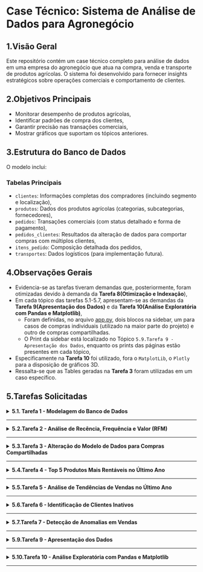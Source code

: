 # Case Técnico: Sistema de Análise de Dados para Agronegócio

## 1.Visão Geral
Este repositório contém um case técnico completo para análise de dados em uma empresa do agronegócio que atua na compra, venda e transporte de produtos agrícolas. O sistema foi desenvolvido para fornecer insights estratégicos sobre operações comerciais e comportamento de clientes.

## 2.Objetivos Principais
- Monitorar desempenho de produtos agrícolas,
- Identificar padrões de compra dos clientes,
- Garantir precisão nas transações comerciais,
- Mostrar gráficos que suportam os tópicos anteriores.

## 3.Estrutura do Banco de Dados
O modelo inclui:

### Tabelas Principais
- `clientes`: Informações completas dos compradores (incluindo segmento e localização),
- `produtos`: Dados dos produtos agrícolas (categorias, subcategorias, fornecedores),
- `pedidos`: Transações comerciais (com status detalhado e forma de pagamento),
- `pedidos_clientes`: Resultados da alteração de dados para comportar compras com múltiplos clientes,
- `itens_pedido`: Composição detalhada dos pedidos,
- `transportes`: Dados logísticos (para implementação futura).

## 4.Observações Gerais
- Evidencia-se as tarefas tiveram demandas que, posteriormente, foram otimizadas devido à demanda da **Tarefa 8(Otimização e Indexação**), 
- Em cada tópico das tarefas 5.1-5.7, apresentam-se as demandas da **Tarefa 9(Apresentação dos Dados)** e da **Tarefa 10(Análise Exploratória com Pandas e Matplotlib)**,
  - Foram definidas, no arquivo [app.py](./app.py), dois blocos na sidebar, um para casos de compras individuais (utilizado na maior parte do projeto) e outro de compras compartilhadas.
  - O Print da sidebar está localizado no Tópico `5.9.Tarefa 9 - Apresentação dos Dados`, enquanto os prints das páginas estão presentes em cada tópico,
- Especificamente na **Tarefa 10** foi utilizado, fora o `MatplotLib`, o `Plotly` para a disposição de gráficos 3D.
- Ressalta-se que as Tables geradas na **Tarefa 3** foram utilizadas em um caso específico. 

## 5.Tarefas Solicitadas

<details>
<summary><strong>5.1. Tarefa 1 - Modelagem do Banco de Dados </strong></summary>
<br>
 <details>
 <summary><strong>SQL - DEMANDA OTIMIZADA</strong></summary>
  
 No arquivo [1-Query_Criação_Banco_Dados.sql](./queries/1-criacao__geral/1-Query_Criação_Banco_Dados.sql) é possível visualizar o script completo de criação da estrutura do banco de dados.
 Nele, estão presentes a inserção de dados manuais, junto com as melhorias aplicadas à demanda inicial. Sendo elas: 
 
 ###### 1. Aprimoramento da Tabela `clientes`
   **Melhoria**: Adição de campos de contato, localização e segmentação  
   **Justificativa**:  
   - Campos de email e telefone (`VARCHAR`) permitem comunicação direta para confirmação de pedidos e pós-venda  
   - Dados geográficos (cidade/UF) habilitam análises regionais e logística eficiente  
   - Segmentação por tipo e tamanho de empresa possibilita estratégias comerciais personalizadas
   
   **Melhoria**: Tornar campos obrigatórios (`NOT NULL`)  
   **Justificativa**:  
   - Garante completude dos dados cadastrais essenciais  
   - Elimina inconsistências em documentos fiscais e contratos 
 
 ###### 2. Aprimoramento da Tabela  `produtos`  
 **Melhoria**: Adição de subcategoria e fornecedor  
 **Justificativa**:  
 - Classificação detalhada (ex: grãos > soja) para análises precisas por tipo de cultura  
 - Rastreabilidade completa da cadeia de suprimentos agrícolas  
 
 **Melhoria**: Restrições `NOT NULL` e precisão numérica  
 **Justificativa**:  
 - Elimina produtos não identificados no inventário  
 - Padronização monetária com `NUMERIC(10,2)` para cálculos exatos
 
 ###### 3. Aprimoramento da Tabela  `pedidos`  
 **Melhoria**: Novos campos de status e forma de pagamento  
 **Justificativa**:  
 - Visibilidade completa do ciclo do pedido (do transporte à entrega)  
 - Análise de preferências de pagamento por região e perfil de cliente  
 
 **Melhoria**: Campos obrigatórios com maior precisão  
 **Justificativa**:  
 - Registro temporal confiável para análise sazonal  
 - Suporte a transações de alto valor com `NUMERIC(12,2)`  
 
 ###### 4. Consolidação da Tabela `itens_pedido`  
 **Melhoria**: Restrições de integridade  
 **Justificativa**:  
 - Quantidade e preço obrigatórios garantem precisão nos cálculos de:  
   - Volumes transportados  
   - Valores totais por item agrícola  
 </details>

  <details>
  <summary><strong>Print da tabela `clientes`</strong></summary>
  
  ![tabela_clientes](https://github.com/user-attachments/assets/e9475205-11b5-445f-b5f9-f27c154d257f)

  </details>
  
  <details>
  <summary><strong>Print da tabela `produtos`</strong></summary>
  
  ![tabela_produtos](https://github.com/user-attachments/assets/16ffc091-d3a3-4585-852b-2a0b43ed3b9d)

  </details>
  
  <details>
  <summary><strong>Print da tabela `pedidos`</strong></summary>
  
  ![tabela_pedidos](https://github.com/user-attachments/assets/527be7ca-5dac-4c68-bf50-2e6a6fbbbea8)

  </details>
  
  <details>
  <summary><strong>Print da tabela `itens_pedidos`</strong></summary>
  
  ![tabela_itens_pedidos](https://github.com/user-attachments/assets/fbecf3d2-a526-4d97-97e1-4f235507b304)

  </details>

</details>

---
<details>
<summary><strong>5.2.Tarefa 2 - Análise de Recência, Frequência e Valor (RFM)</strong></summary>
 <br>
 <details>
 <summary><strong>SQL - DEMANDA OTIMIZADA</strong></summary>
  
 No arquivo [2-Query_CTE_Rec_Feq_Valor.sql](./queries/2-clientes_individuais/2-Query_CTE_Rec_Feq_Valor.sql) é possível visualizar o script completo para consulta RFM.
 Nele, estão presentes as melhorias aplicadas à demanda inicial. Sendo elas: 
 
 ###### 1. Segmentação RFM Avançada
 **Melhoria**: Implementação de cálculo em três dimensões (Recência, Frequência, Valor Monetário) com filtros precisos  
 **Justificativa**:  
 - Elimina distorções de pedidos cancelados ou em processamento através do filtro `status_pedido = 'Entregue'`  
 - Considera apenas transações individuais com `eh_compartilhado = FALSE` para análise focada  
 - Cálculo otimizado via CTE melhora performance em grandes volumes de dados  
 
 ###### 2. Classificação por Quintis Padronizada  
 **Melhoria**: Atribuição de scores de 1-5 para cada métrica usando função `NTILE()`  
 **Justificativa**:  
 - Permite comparação relativa entre clientes de diferentes perfis  
 - Escala universal facilita a criação de grupos homogêneos (ex: top 20% em valor)  
 - Adaptável a variações sazonais do agronegócio  
 
 ###### 3. Score RFM Consolidado  
 **Melhoria**: Criação de um código composto (ex: "535") combinando as três dimensões  
 **Justificativa**:  
 - Gera um identificador único para cada segmento de cliente  
 - Simplifica a integração com sistemas de CRM e ferramentas de marketing  
 - Permite rápida identificação de perfis estratégicos (ex: "555" = clientes Premium)  
 
 ###### 4. Enriquecimento com Dados Cadastrais  
 **Melhoria**: Junção com tabela de clientes para adicionar atributos demográficos  
 **Justificativa**:  
 - Possibilita cruzamentos com localização (UF/cidade) para análise geográfica  
 - Incorpora segmento e tamanho da empresa para personalização de ofertas  
 - Facilita a criação de clusters comportamentais  
 
 ###### 5. Filtros de Qualidade de Dados  
 **Melhoria**: Exclusão de registros com valor_total ≤ 0 ou frequência = 0  
 **Justificativa**:  
 - Remove distorções de pedidos teste ou transações inválidas  
 - Garante base limpa para tomada de decisão comercial
 
 </details>
 
 <details>
 <summary><strong>PYTHON - DEMANDA OTIMIZADA</strong></summary>
 
  O script [rfm_analysis.py](./src/analytics/rfm_analysis.py) implementa uma interface interativa com base nos resultados da análise RFM, trazendo insights visuais e filtros avançados.
  
  ###### 1. KPIs Interativos no Topo  
  **Feature**: Painéis de métricas dinâmicos para indicadores-chave (ex: ticket médio, recência, valor total)  
  **Justificativa**:  
  - Apresenta uma visão resumida do comportamento de clientes logo no início  
  - Utiliza `st.metric()` para comunicação clara e visual de valores importantes  
  - Facilita decisões rápidas com base em dados atualizados em tempo real  
  
  ###### 2. Filtros Personalizados para Exploração dos Dados  
  **Feature**: Sliders e multiselect para refinar os dados com base em critérios comportamentais  
  **Justificativa**:  
  - Permite ao usuário focar em clientes inativos, segmentos específicos ou com baixa frequência  
  - Melhora a navegabilidade da aplicação com componentes interativos do `Streamlit`  
  - Garante análises direcionadas com impacto real em estratégias de CRM  
  
  ###### 3. Gráficos Interativos com Plotly  
  **Feature**: Visualizações como histogramas, gráficos de dispersão 3D e treemaps  
  **Justificativa**:  
  - Permite detectar padrões e outliers nos dados de RFM de forma intuitiva  
  - Facilita análises cruzadas com cores e dimensões categóricas como segmento e tamanho da empresa  
  - Enriquecido com `hover_data`, marcadores de filtro (`add_vline`) e agrupamentos hierárquicos  
  
  ###### 4. Dispersão 3D para RFM  
  **Feature**: Gráfico tridimensional para combinar recência, frequência e valor  
  **Justificativa**:  
  - Oferece visão holística dos clientes em um só gráfico  
  - Identifica grupos estratégicos como clientes premium ou inativos com alto valor  
  - Ideal para apresentações e tomadas de decisão com stakeholders  
  
  ###### 5. Identificação de Clientes Inativos de Alto Valor  
  **Feature**: Ranking dos 10 principais clientes inativos com maior ticket médio  
  **Justificativa**:  
  - Gera leads para ações comerciais direcionadas  
  - Visual simplificado em gráfico de barras com destaque por segmento  
  - Facilita reativação de contas valiosas e aumento de receita  
  
  ###### 6. Segmentação Temporal com `pd.cut()`  
  **Feature**: Agrupamento de clientes por tempo desde o último pedido  
  **Justificativa**:  
  - Classifica automaticamente clientes em grupos (ativo, inativo, churn)  
  - Baseado em regras de negócio com faixas customizadas  
  - Alimenta a visualização em treemap para representar a base de clientes de forma hierárquica  
  
  ###### 7. Análise de Formas de Pagamento  
  **Feature**: Gráfico `sunburst` para distribuição de formas de pagamento por segmento  
  **Justificativa**:  
  - Identifica preferências de pagamento por perfil de cliente  
  - Suporte à tomada de decisão em políticas comerciais e negociações financeiras  
  
  ###### 8. Visualização de Dados Brutos e Exportação  
  **Feature**: Tabela de dados completa com opção para download em CSV  
  **Justificativa**:  
  - Proporciona transparência e validação dos dados apresentados  
  - Facilita exportação para análises externas e relatórios personalizados  
  - Interface amigável com `checkbox` para ativação opcional
 
  </details>
  
  <details>
  <summary><strong>Print da Página Análise RFM</strong></summary>
    
  ![Análise RFM](https://github.com/user-attachments/assets/fd05118a-179b-4f87-a631-8cd6ad079957)

  </details>
</details>

---
<details>
<summary><strong>5.3.Tarefa 3 - Alteração do Modelo de Dados para Compras Compartilhadas</strong></summary>
 <br>
 <details>
 <summary><strong>SQL - DEMANDA OTIMIZADA</strong></summary>
  
   No arquivo [3.1-Query_criacao_compras_compartilhadas.sql](./queries/3-clientes_multiplos/3.1-Query_criacao_compras_compartilhadas.sql), é possível visualizar o script completo para a reestruturação do modelo de dados com suporte a pedidos com múltiplos clientes. Além disso, o arquivo [3.2-Query_visualizacao_completa.sql](./queries/3-clientes_multiplos/3.2-Query_visualizacao_completa.sql) apresenta uma visualização consolidada desses dados. Neles, estão presentes as melhorias aplicadas à demanda inicial. Sendo elas:
 
 ###### 1. Normalização da Relação N:N entre Pedidos e Clientes  
 **Melhoria**: Criação da tabela `pedido_clientes` para permitir associação de múltiplos clientes a um único pedido  
 **Justificativa**:  
 - Substitui a relação 1:N por uma N:N com chave composta (`id_pedido`, `id_cliente`)  
 - Permite rastrear participação proporcional de cada cliente no pedido via `percentual_participacao`  
 - Introduz campo `eh_responsavel_pagamento` para controle financeiro e gestão de cobrança  
 
 ###### 2. Migração Estruturada dos Dados Existentes  
 **Melhoria**: Conversão automatizada dos dados antigos para a nova estrutura de associação  
 **Justificativa**:  
 - Preserva os pedidos existentes com 100% de participação para o cliente original  
 - Evita perda de dados e mantém integridade referencial  
 
 ###### 3. Simulação de Cenários Realistas de Compartilhamento  
 **Melhoria**: Atribuição probabilística de múltiplos clientes por pedido para simular compras compartilhadas  
 **Justificativa**:  
 - Geração de dados com 60% pedidos individuais, 30% com 2 clientes e 10% com 3 clientes  
 - Aplicação de diferentes percentuais de participação (ex: 60/40 e 50/30/20) para realismo na análise  
 - Uso de CTEs para controle e clareza na geração dos dados  
 
 ###### 4. Indicador de Compartilhamento na Tabela de Pedidos  
 **Melhoria**: Inclusão do campo `eh_compartilhado` na tabela `pedidos`  
 **Justificativa**:  
 - Permite rápida identificação e segmentação de pedidos compartilhados  
 - Facilita análises e filtros em dashboards ou relatórios SQL  
 
 ###### 5. Consulta Agregada com Participantes por Pedido  
 **Melhoria**: Query final com `JOINs` e `STRING_AGG` para exibir clientes e participações por pedido  
 **Justificativa**:  
 - Apresenta visão consolidada dos pedidos e seus participantes de forma clara e organizada  
 - Permite validar corretamente os dados migrados e simulados
 </details>

<details>
  <summary><strong>PYTHON - DEMANDA OTIMIZADA</strong></summary>
  
  O script [pedidos_compartilhados.py](./src/analytics/pedidos_compartilhados.py) está a análise especializada em transações com múltiplos participantes.
    
  ###### 1. **KPIs Estratégicos**
  - **Feature**:
  - Total de pedidos compartilhados
  - Média de participantes por pedido
  - Valor médio das transações
  - **Justificativa**: Fornece uma visão instantânea do volume e importância dessas transações

  ###### 2. **Evolução Temporal**
  - **Feature**: Gráfico de linhas mostrando a variação mensal de pedidos
  - **Justificativa**: Identifica tendências e sazonalidade nas compras conjuntas
  
  ###### 3. **Distribuição de Participantes**
  - **Feature**: Gráfico de pizza mostrando proporção de pedidos por quantidade de participantes
  - **Justificativa**: Revela o padrão de compartilhamento mais comum
  
  ###### 4. **Top Clientes Principais**
  - **Feature**: Ranking dos 10 clientes que mais iniciam pedidos compartilhados
  - **Justificativa**: Identifica os líderes naturais de compras coletivas
  
  ###### 5. **Tabela Detalhada**
  - **Feature**: Listagem completa com todos os pedidos e participantes
  - **Justificativa**: Permite análise granular caso a caso

 </details>
 
  <details>
  <summary><strong>Print da Tabela `pedidos_clientes` </strong></summary>
      
  ![tabela_pedidos_clientes](https://github.com/user-attachments/assets/c4791acf-6901-43ae-9791-8f2fadafed98)

  </details>
  
  <details>
  <summary><strong>Print da Página de Pedidos Compartilhados </strong></summary>
      
  ![Análises Compartilhadas](https://github.com/user-attachments/assets/0da95ca0-9ae3-46f2-8deb-00b1ac1cf13d)

  </details> 
</details>

---
<details>
<summary><strong>5.4.Tarefa 4 - Top 5 Produtos Mais Rentáveis no Último Ano</strong></summary>
 <br>
 <details>
 <summary><strong>SQL - DEMANDA OTIMIZADA</strong></summary>
  
   No arquivo [4-Query_CTE_Produtos_Rentaveis.sql](./queries/2-clientes_individuais/4-Query_CTE_Produtos_Rentaveis.sql) é possível visualizar o script completo para calcular os 5 produtos mais rentáveis do último ano.  
  Nele, estão presentes as melhorias aplicadas à demanda inicial. Sendo elas:
  
  ###### 1. Cálculo de Receita Total por Produto com CTE  
  **Melhoria**: Utilização de Common Table Expressions (CTE) para calcular a receita total por produto e calcular o percentual de contribuição de cada produto para a receita geral  
  **Justificativa**:  
  - Organiza o cálculo em etapas lógicas, facilitando a manutenção e a leitura  
  - A CTE `receita_geral` calcula a receita total de todos os pedidos concluídos, garantindo que o cálculo da rentabilidade dos produtos seja feito com base na receita total correta  
  - O uso de `COALESCE` assegura que valores nulos sejam tratados como zero, evitando resultados errôneos  
  - A utilização de `DENSE_RANK()` permite classificar os produtos de maneira eficiente, facilitando a extração dos 5 produtos mais rentáveis
  </details>
 <details>
  
 <summary><strong>PYTHON - DEMANDA OTIMIZADA</strong></summary>
 
 No arquivo [top_produtos.py](./scr/analytics/5-top5_produtos_rentaveis/top_produtos.py) é possível visualizar o script em Python que utiliza Streamlit e Plotly para exibir visualmente os 5 produtos mais rentáveis.  
 Nele, estão presentes as seguintes features:
 
 ###### 1. Exibição de KPIs Principais  
 **Feature**: Exibição de indicadores chave de performance (KPIs) para o usuário, incluindo "Total de Produtos", "Receita Total Geral", "Receita Top 5" e outros detalhes importantes  
 **Justificativa**:  
 - Apresenta as métricas mais relevantes de forma clara e acessível  
 - Permite ao usuário visualizar rapidamente a contribuição dos 5 produtos mais rentáveis em relação ao total de receita
 
 ###### 2. Visualização Interativa com Gráficos  
 **Feature**: Utilização de gráficos interativos, como o gráfico de barras (ranking de rentabilidade) e o gráfico de sunburst (distribuição por categoria)  
 **Justificativa**:  
 - Gráficos interativos tornam os dados mais acessíveis e dinâmicos, permitindo ao usuário explorar as informações de maneira mais intuitiva  
 - O gráfico de barras facilita a comparação dos produtos mais rentáveis, enquanto o gráfico de sunburst ajuda a visualizar a distribuição de receita entre categorias e subcategorias
 
 ###### 3. Exibição de Detalhes Expansíveis por Produto  
 **Feature**: Utilização do componente `st.expander` para permitir que o usuário veja detalhes adicionais sobre cada produto, como unidades vendidas, preço médio e percentual da receita geral  
 **Justificativa**:  
 - Oferece uma maneira compacta de acessar informações detalhadas sem sobrecarregar a interface  
 - Permite ao usuário explorar dados específicos sobre cada produto de forma organizada
 
 ###### 4. Relação entre Preço Médio e Unidades Vendidas  
 **Feature**: Gráfico de dispersão que relaciona o preço médio dos produtos com a quantidade de unidades vendidas  
 **Justificativa**:  
 - Ajuda a identificar padrões, como produtos com preços altos e grandes volumes de vendas, ou produtos com preços baixos, mas alta rentabilidade  
 - Fornece uma visão estratégica para decisões de precificação e vendas
 
 ###### 5. Download de Dados Brutos  
 **Feature**: Possibilidade de baixar os dados completos como arquivo CSV  
 **Justificativa**:  
 - Permite ao usuário realizar uma análise mais profunda dos dados fora da plataforma  
 - Facilita a exportação dos dados para relatórios ou outras ferramentas de análise
 </details>

 <details>
 <summary><strong>Print da Análise dos Top 5 produtos mais Rentáveis (Último ANO)</strong></summary>
  
 ![Análise Top 5](https://github.com/user-attachments/assets/c22204e3-6f53-4acc-868e-126068854818)

 </details>
</details>

---
<details>
<summary><strong>5.5.Tarefa 5 - Análise de Tendências de Vendas no Último Ano</strong></summary>
 <br>
 <details>
 <summary><strong>SQL - DEMANDA OTIMIZADA</strong></summary>
 
   No arquivo [5-Query_CTE_Tendencias_Vendas.sql](./queries/2-clientes_individuais/5-Query_CTE_Tendencias_Vendas.sql) é possível visualizar o script completo para calcular a análise de tendências de vendas no último ano.  
 Nele, estão presentes as melhorias aplicadas à demanda inicial. Sendo elas:
 
 ###### 1. CTE (Common Table Expressions)  
 **Melhoria**: Uso de CTE para organizar as etapas de cálculo, garantindo clareza e modularidade no código.  
 **Justificativa**:  
 - Organiza o código em blocos lógicos, tornando mais fácil a manutenção e a leitura  
 - A utilização de CTEs permite dividir o processo de agregação e análise de forma clara e eficaz, facilitando a compreensão dos cálculos realizados.
 
 ###### 2. Função de Janela - `LAG()`  
 **Melhoria**: Utilização da função `LAG()` para calcular o crescimento percentual de vendas em comparação ao mês anterior.  
 **Justificativa**:  
 - O uso de `LAG()` permite comparar o valor de vendas de um mês com o anterior de forma eficiente  
 - Essa comparação possibilita o cálculo do crescimento percentual, importante para a análise de tendências ao longo do tempo.
 
 ###### 3. Formatação de Data com `TO_CHAR()`  
 **Melhoria**: Formatação da data no formato 'YYYY-MM' para análise mensal.  
 **Justificativa**:  
 - A função `TO_CHAR()` permite agrupar as vendas por mês, fazendo com que os dados possam ser analisados de maneira temporal (mensal), facilitando a análise de tendências ao longo do tempo.
 
 ###### 4. Cálculo do Crescimento Percentual Seguro  
 **Melhoria**: Cálculo do crescimento percentual de forma robusta, tratando casos onde o mês anterior pode ter vendas nulas ou iguais a zero.  
 **Justificativa**:  
 - Garantir que o cálculo do crescimento percentual seja feito de forma segura e sem causar erros em casos de dados faltantes ou zero, evitando inconsistências nos resultados.
 
 ###### 5. Forma de Pagamento Mais Comum  
 **Melhoria**: Subconsulta para identificar a forma de pagamento mais utilizada em cada mês.  
 **Justificativa**:  
 - Essa informação ajuda a entender o comportamento de compra do cliente ao longo do tempo, o que pode ser útil para estratégias de marketing ou ajustes nos métodos de pagamento.
 
 ###### 6. Resultado Final com Status de Dados  
 **Melhoria**: Inclusão de uma verificação para garantir que a consulta retorne dados e indique se há ou não pedidos no período.  
 **Justificativa**:  
 - A verificação do status de dados assegura que o usuário saiba se os dados estão disponíveis ou se não há pedidos no período analisado, ajudando a evitar confusões na análise.
 </details>
 
 <details>
 <summary><strong>PYTHON - DEMANDA OTIMIZADA</strong></summary>
 
   No arquivo [tendencia_vendas.py](./scr/analytics/tendencia_vendas.py) é possível visualizar o script em Python que utiliza Streamlit e Plotly para exibir visualmente as tendências de vendas.  
 Nele, estão presentes as seguintes features:
 
 ###### 1. Carregamento de Dados com `run_query()`  
 **Feature**: O código carrega os dados da consulta SQL usando a função `run_query()` para obter as informações em formato de DataFrame.  
 **Justificativa**:  
 - A separação entre a consulta SQL e a lógica Python melhora a manutenção do código e facilita a reutilização da consulta em diferentes contextos.
 
 ###### 2. Tratamento de Dados e Verificação de Colunas  
 **Feature**: Verificação se todas as colunas necessárias estão presentes e tratamento de dados para garantir que as colunas numéricas sejam convertidas corretamente.  
 **Justificativa**:  
 - Garantir que os dados estejam formatados corretamente antes de serem analisados ou exibidos  
 - A verificação das colunas ajuda a evitar erros de execução e garante que as métricas essenciais sejam calculadas corretamente.
 
 ###### 3. Exibição de KPIs  
 **Feature**: Exibição de KPIs importantes como "Último Mês", "Vendas Último Mês", "Crescimento", "Clientes Ativos", entre outros.  
 **Justificativa**:  
 - KPIs fornecem informações rápidas e resumidas sobre a performance do mês mais recente, ajudando na análise estratégica das vendas.
 
 ###### 4. Cálculo de Média Móvel de 3 Meses  
 **Feature**: Cálculo da média móvel de 3 meses para suavizar as flutuações mensais e obter uma visão mais estável da tendência de vendas.  
 **Justificativa**:  
 - A média móvel de 3 meses é uma técnica comum para identificar tendências de longo prazo e reduzir a volatilidade dos dados mensais.
 
 ###### 5. Gráfico de Tendência de Vendas  
 **Feature**: Exibição de um gráfico de linha interativo que mostra a evolução das vendas mensais, incluindo a média móvel.  
 **Justificativa**:  
 - A visualização gráfica facilita a interpretação das tendências ao longo do tempo, permitindo que o usuário identifique facilmente períodos de crescimento ou queda nas vendas.
 
 ###### 6. Gráfico de Crescimento Percentual  
 **Feature**: Exibição de barras de crescimento percentual, com uma linha de referência zero para facilitar a comparação entre meses.  
 **Justificativa**:  
 - A representação visual do crescimento percentual ajuda a entender as variações nas vendas de um mês para outro e facilita a identificação de períodos de alto ou baixo crescimento.
 
 ###### 7. Comparativo de Desempenho Multidimensional  
 **Feature**: Gráfico de dispersão interativo que compara várias dimensões de desempenho, como vendas, pedidos e crescimento percentual, ao mesmo tempo.  
 **Justificativa**:  
 - A análise multidimensional permite uma compreensão mais abrangente das tendências, fornecendo uma visão completa de como diferentes fatores impactam as vendas.
 
 ###### 8. Distribuição de Métricas Mensais com Boxplots  
 **Feature**: Boxplots para visualizar a distribuição de vendas, pedidos, ticket médio e clientes ativos ao longo dos meses.  
 **Justificativa**:  
 - Os boxplots ajudam a visualizar a dispersão dos dados e identificar outliers, oferecendo insights sobre a variação dos dados de maneira clara e eficiente.
 
 ###### 9. Formas de Pagamento ao Longo do Tempo  
 **Feature**: Gráfico de barras mostrando as formas de pagamento mais utilizadas ao longo do tempo.  
 **Justificativa**:  
 - A análise das formas de pagamento ajuda a entender o comportamento do consumidor, o que pode ser útil para decisões estratégicas, como quais formas de pagamento promover mais.
 
 ###### 10. Opção de Download de Dados  
 **Feature**: Possibilidade de o usuário baixar os dados brutos em formato CSV.  
 **Justificativa**:  
 - Oferecer a opção de download facilita a análise externa dos dados e permite ao usuário realizar mais profundidade em seus próprios estudos ou relatórios.
 </details>
 
 <details>
 <summary><strong>Print da Página de Tedência de Vendas Mensais</strong></summary>

  ![Análise Tendência](https://github.com/user-attachments/assets/b65a0331-a80c-4dae-b00d-94f17dc4e454)

 </details>
</details>

---
<details>
<summary><strong>5.6.Tarefa 6 - Identificação de Clientes Inativos</strong></summary>
 <br>
 <details>
 <summary><strong>SQL - DEMANDA OTIMIZADA</strong></summary>
  
   No arquivo [6-Query_CTE_Clientes_Inativos.sql](./queries/6-Query_CTE_Clientes_Inativos.sql) está o script SQL que identifica os clientes que não realizaram pedidos nos últimos 6 meses.  
  O script apresenta as melhorias realizadas para otimizar a consulta.
  
  ###### 1. CTE (Common Table Expressions)  
  **Melhoria**: Uso de CTE para calcular a data do último pedido de cada cliente.  
  **Justificativa**:  
  - Organiza a consulta em uma estrutura lógica e modular  
  - Facilita a leitura e a manutenção do código
  - Permite cálculo preciso da inatividade considerando apenas pedidos entregues
  
  ###### 2. Função de Janela - `MAX()`  
  **Melhoria**: Utilização da função `MAX()` para calcular a data do último pedido realizado pelo cliente.  
  **Justificativa**:  
  - Identifica precisamente a última interação do cliente
  - Filtra pedidos compartilhados para análise individual
  
  ###### 3. Classificação de Status  
  **Melhoria**: Categorização em:
  - "Nunca comprou" (sem pedidos)
  - "Inativo há mais de 6 meses" 
  - "Ativo" (compras recentes)
  
  **Justificativa**:  
  - Segmentação clara para estratégias de recuperação
  - Diferenciação entre leads nunca convertidos e clientes inativos
  
  ###### 4. Cálculo de Dias de Inatividade  
  **Melhoria**: Diferença em dias entre a data atual e último pedido  
  **Justificativa**:  
  - Métrica quantitativa para priorização
  - Base para filtros interativos no dashboard
 </details>
 
 <details>
  <summary><strong>PYTHON - DASHBOARD INTERATIVO</strong></summary>
  
   No arquivo [clientes_inativos.py](./src/analytics/clientes_inativos.py) está o script em Python que utiliza Streamlit e Plotly para análise avançada.

 ###### 1. Análise Quantitativa  
 **Feature**: 
 - 8 KPIs estratégicos (total, inatividade média, potencial de recuperação)
 - Cálculo de valor potencial estimado (R$ 1.500/cliente)  
 **Justificativa**:  
 - Visão executiva imediata do impacto
 - Priorização por potencial de retorno

 ###### 2. Filtros Avançados  
 **Feature**: 
 - Filtro combinado por status + segmento + faixa de dias
 - Detecção automática de valores únicos  
 **Justificativa**:  
 - Análise segmentada por perfil de cliente
 - Flexibilidade para diferentes cenários

 ###### 3. Visualizações Integradas  
 **Feature**: 4 abas com:
 1. Distribuição (status/segmento)
 2. Análise temporal (mensal/trimestral)
 3. Mapa geográfico interativo
 4. Detalhamento por cliente  
 **Justificativa**:  
 - Análise multivariada em um único painel
 - Identificação de padrões regionais e temporais

 ###### 4. Detalhamento Ação  
 **Feature**: 
 - Top 10 clientes prioritários (maior inatividade)
 - Amostra aleatória de leads não convertidos
 - Linha do tempo interativa  
 **Justificativa**:  
 - Foco em oportunidades específicas
 - Visualização do histórico por cliente

 ###### 5. Exportação Inteligente  
 **Feature**: 
 - Download dos dados filtrados em CSV
 - Formatação condicional nos dados exibidos  
 **Justificativa**:  
 - Integração com outras ferramentas
 - Dados prontos para ações de CRM

 ###### 6. Tratamento de Edge Cases  
 **Feature**: 
 - Verificação de dados vazios
 - Adaptação automática para pequenas amostras
 - Fallbacks para visualizações não disponíveis  
 **Justificativa**:  
 - Robustez em diferentes cenários
 - Experiência do usuário consistente
 </details>

 <details>
 <summary><strong>Print da Página de Análise de Clientes Inativos</strong></summary>

   ![Análise cliente Distribuição](https://github.com/user-attachments/assets/c8d8773f-cb7e-458a-928e-762508d2fd8b)

 </details>

 <details>
 <summary><strong>Análise Temporal</strong></summary>

   ![Análise cliente Temporal](https://github.com/user-attachments/assets/582d7ea8-89e4-4a7f-b4cf-b4517e92d62b)

 </details>

 <details>
 <summary><strong>Análise Geográfica</strong></summary>

  ![Análise cliente Geográfica](https://github.com/user-attachments/assets/d335f77d-5656-4070-9e7c-dfe3184198f9)

 </details>

  <details>
 <summary><strong>Análise Detalhada</strong></summary>

  ![Análise cliente Detalhes](https://github.com/user-attachments/assets/a8df93a9-658a-4cc2-bbdc-e327d8e69881)

 </details> 

</details>
 
---
<details>
<summary><strong>5.7.Tarefa 7 - Detecção de Anomalias em Vendas</strong></summary>
 <br>
 
 <details>
 <summary><strong>SQL - DEMANDA OTIMIZADA</strong></summary>
 
   No arquivo [7-Query_CTE_Anomalias_Vendas.sql](./queries/2-clientes_individuais/7-Query_CTE_Anomalias_Vendas.sql) está o script SQL que encontra pedidos onde o valor total registrado não bate com a soma dos itens (itens_pedido.quantidade * preco_unitario).
 
 ###### 1. CTE (Common Table Expressions)  
 **Melhoria**: Utilização de uma CTE chamada `calculo_valor_pedidos` para calcular a diferença entre o valor registrado no pedido e o valor calculado com base nos itens.  
 **Justificativa**:  
 - A CTE facilita a organização do código, separando a parte de cálculo da diferença dos valores e agrupando a consulta para identificar as anomalias.
 
 ###### 2. Cálculo da Diferença Absoluta e Percentual  
 **Melhoria**: O cálculo da diferença absoluta entre o valor total registrado e o valor calculado (itens_pedido.quantidade * preco_unitario) e a diferença percentual com tratamento de divisão por zero.  
 **Justificativa**:  
 - A diferença absoluta permite entender a discrepância em termos de valor monetário, enquanto a diferença percentual ajuda a identificar discrepâncias em termos relativos.
 
 ###### 3. Identificação de Anomalias com Base nas Diferenças  
 **Melhoria**: Inclusão de um `CASE` para categorizar as discrepâncias entre os valores como "Valor correto", "Disparidade Pequena", "Disparidade Moderada" ou "Disparidade Grande".  
 **Justificativa**:  
 - Isso permite que a análise seja mais granular, ajudando a priorizar a investigação de anomalias com maior discrepância.
 
 ###### 4. Filtragem de Anomalias  
 **Melhoria**: A consulta filtra os pedidos em que o valor total registrado e o valor calculado são diferentes, considerando também casos onde um dos valores é zero e o outro é diferente de zero.  
 **Justificativa**:  
 - Essa filtragem assegura que estamos analisando apenas os casos de discrepâncias reais, como a ausência de valores registrados ou cálculos errôneos.
</details>

 <details>
 <summary><strong>PYTHON - DEMANDA OTIMIZADA</strong></summary>
 
   No arquivo [anomalias_vendas.py](./src/analytics/anomalias_vendas.py) está o script em Python que utiliza Streamlit e Plotly para exibir a análise de anomalias em vendas.
 
 ###### 1. Carregamento de Dados com `run_query()`  
 **Feature**: O código carrega os dados da consulta SQL usando a função `run_query()` para obter as informações em formato de DataFrame.  
 **Justificativa**:  
 - A separação entre a consulta SQL e a lógica Python melhora a manutenção do código e facilita a reutilização da consulta em diferentes contextos.
 
 ###### 2. Cálculo de Diferença e Severidade  
 **Feature**: O código calcula a diferença entre o valor total registrado e o valor calculado, além de categorizar as anomalias com base na severidade (pequena, moderada ou grande).  
 **Justificativa**:  
 - A categorização da severidade ajuda a priorizar a análise de anomalias mais significativas, permitindo uma ação mais direcionada.
 
 ###### 3. Exibição de KPIs  
 **Feature**: Exibição de KPIs importantes, como o número total de anomalias, a quantidade de pedidos com disparidade pequena, moderada ou grande.  
 **Justificativa**:  
 - Esses KPIs fornecem uma visão rápida sobre a gravidade das discrepâncias, ajudando a monitorar o impacto das anomalias nos pedidos.
 
 ###### 4. Filtros de Severidade e Valor  
 **Feature**: Filtros interativos que permitem selecionar a severidade das discrepâncias (pequena, moderada, grande) e o intervalo de valores das diferenças.  
 **Justificativa**:  
 - O uso de filtros interativos proporciona flexibilidade ao usuário, permitindo refinar a análise e visualizar apenas os pedidos mais críticos.
 
 ###### 5. Visualização de Disparidades por Severidade  
 **Feature**: Exibição de gráficos de barras e pizza para mostrar a distribuição das anomalias por severidade e a comparação entre os valores registrados e calculados.  
 **Justificativa**:  
 - A visualização gráfica facilita a identificação de padrões e facilita a compreensão do impacto das anomalias.
 
 ###### 6. Detalhamento de Anomalias  
 **Feature**: Tabela com os detalhes dos pedidos que apresentaram discrepâncias, exibindo os valores registrados e calculados.  
 **Justificativa**:  
 - O detalhamento permite que o usuário visualize diretamente os pedidos problemáticos, facilitando a correção e acompanhamento.
 
 ###### 7. Exportação de Dados  
 **Feature**: Opção de download dos dados filtrados em formato CSV.  
 **Justificativa**:  
 - A exportação de dados facilita a análise externa e permite que o usuário utilize os dados para relatórios ou outras análises detalhadas.
 </details>

 <details>
 <summary><strong>Print da Página de Análise de Anomalias de Vendas</strong></summary>
    
 ![Análise Anomalias](https://github.com/user-attachments/assets/81edb322-233b-4597-b938-bf492e40124a)

 </details>
</details>

---
<details>
  <summary><strong>5.9.Tarefa 9 - Apresentação dos Dados</strong></summary>
  <br>
  <details>
    <summary><strong>PYTHON - DEMANDA OTIMIZADA</strong></summary>
    
  No arquivo [app.py](./app.py) está o dashboard principal que integra análises de dados de clientes e vendas, desenvolvido com Streamlit.
  
  ###### 1. **Navegação Hierárquica Intuitiva**
  - **Feature**: Sistema de seleção em dois níveis (tipo de análise > análise específica)
  - **Justificativa**: Organiza as funcionalidades de forma lógica e reduz a sobrecarga de opções
  
  ###### 2. **Análises Individuais Avançadas**
  - **Feature**:
    - RFM (Recência, Frequência, Valor)
    - Top produtos
    - Tendências temporais
    - Detecção de anomalias
  - **Justificativa**: Permite entender profundamente o comportamento individual de cada cliente
  
  ###### 3. **Análises de Pedidos Compartilhados**
  - **Feature**:
    - Visualização de participação percentual
    - Identificação de clientes frequentes em compras conjuntas
    - KPIs de valor compartilhado
  - **Justificativa**: Atende casos de uso complexos com múltiplos participantes
  
  ###### 4. **Visualização de Dados Interativa**
  - **Feature**:
    - Gráficos dinâmicos com Plotly
    - KPIs em tempo real
    - Tabelas detalhadas
  - **Justificativa**: Transforma dados complexos em insights acionáveis
  
  ###### 5. **Infraestrutura Técnica**
  - **Feature**:
    - Conexão direta com PostgreSQL
    - Cache inteligente de queries
    - Design responsivo
  - **Justificativa**: Garante performance e atualização em tempo real
  
  ###### 6. **Experiência do Usuário**
  - **Feature**:
    - Tema visual personalizado
    - Layout otimizado
    - Navegação simplificada
  - **Justificativa**: Aumenta a produtividade na análise diária
    
  </details>

  <details>
  <summary><strong>Print da SideBar Análises Individuais</strong></summary>
  
  ![Análises Individuais](https://github.com/user-attachments/assets/9fe27c1e-ac43-4905-92bf-3b45df883ffd)

  </details>

  <details>
   <summary><strong>Print da SideBar Análises Compartilhadas</strong></summary>
  
  ![Análises Compartilhadas](https://github.com/user-attachments/assets/2c96827e-d946-46dd-935d-190668a45a26)

  </details>

  
</details>

---
<details>
  <summary><strong>5.10.Tarefa 10 - Análise Exploratória com Pandas e Matplotlib</strong></summary>
  
  Também utilizou-se o `Plotly`. Todos os prints referentes a essa tarefa estão diluídos nas tarefas 5.2-5.7
    
  </details>
</details>

---

